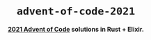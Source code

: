 <div align="center">
  <h1><code>advent-of-code-2021</code></h1>
  <p><strong><a href="https://adventofcode.com/2021">2021 Advent of Code</a> solutions in Rust + Elixir.</strong></p>
</div>
